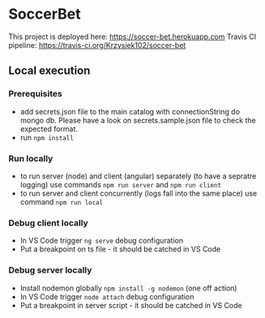 # SoccerBet

This project is deployed here: <https://soccer-bet.herokuapp.com>
Travis CI pipeline: <https://travis-ci.org/Krzysiek102/soccer-bet>

## Local execution

### Prerequisites

* add secrets.json file to the main catalog with connectionString do mongo db. Please have a look on secrets.sample.json file to check the expected format.
* run `npm install`

### Run locally

* to run server (node) and client (angular) separately (to have a sepratre logging) use commands `npm run server` and `npm run client`
* to run server and client concurrently (logs fall into the same place) use command `npm run local`

### Debug client locally

* In VS Code trigger `ng serve` debug configuration
* Put a breakpoint on ts file - it should be catched in VS Code

### Debug server locally

* Install nodemon globally `npm install -g nodemon` (one off action)
* In VS Code trigger `node attach` debug configuration
* Put a breakpoint in server script - it should be catched in VS Code
